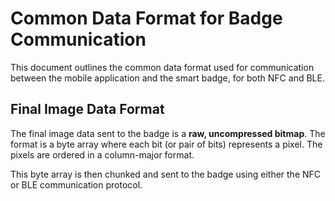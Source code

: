 # Common Data Format for Badge Communication

This document outlines the common data format used for communication between the mobile application and the smart badge, for both NFC and BLE.

## Final Image Data Format

The final image data sent to the badge is a **raw, uncompressed bitmap**. The format is a byte array where each bit (or pair of bits) represents a pixel. The pixels are ordered in a column-major format.

This byte array is then chunked and sent to the badge using either the NFC or BLE communication protocol.